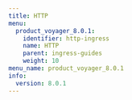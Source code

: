 ```yaml
---
title: HTTP
menu:
  product_voyager_8.0.1:
    identifier: http-ingress
    name: HTTP
    parent: ingress-guides
    weight: 10
menu_name: product_voyager_8.0.1
info:
  version: 8.0.1
---
```


